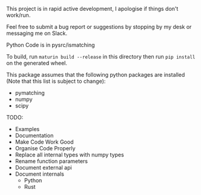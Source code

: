 This project is in rapid active development, I apologise if things don't work/run.

Feel free to submit a bug report or suggestions by stopping by my desk or
messaging me on Slack.

Python Code is in pysrc/ismatching

To build, run ```maturin build --release``` in this directory then run 
```pip install``` on the generated wheel.

This package assumes that the following python packages are installed (Note
that this list is subject to change):
- pymatching
- numpy
- scipy


TODO:
- Examples
- Documentation
- Make Code Work Good
- Organise Code Properly
- Replace all internal types with numpy types
- Rename function parameters
- Document external api
- Document internals
  - Python
  - Rust
